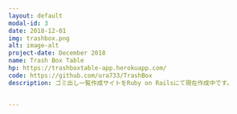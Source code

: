 ```yaml
---
layout: default
modal-id: 3
date: 2018-12-01
img: trashbox.png
alt: image-alt
project-date: December 2018
name: Trash Box Table
hp: https://trashboxtable-app.herokuapp.com/
code: https://github.com/ura733/TrashBox
description: ゴミ出し一覧作成サイトをRuby on Railsにて現在作成中です。


---
```

